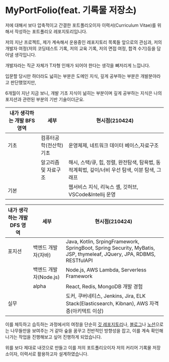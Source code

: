 # MyPortFolio(feat. 기록물 저장소)

저에 대해서 보다 압축적이고 간결한 포트폴리오이자 이력서(Curriculum Vitae)를 위해서
작성하는 포트폴리오 레포지토리입니다.

저의 지난 프로젝트,
제가 계속해서 운용중인 레포지토리 목록들
앞으로의 관심과,
저의 개발자 여정(저의 코딩테스트 기록, 저의 교육 기록, 저의 면접 여정, 합격 수기)등을 담아낼 생각입니다.

개발자라는 직군 자체가 T자형 인재가 되어야 한다는 생각을 뼈저리게 느낍니다.

입문할 당시만 하더라도 넓히는 부분은 도메인 지식, 깊게 공부하는 부분은 개발분야라고 판단했었지만,

6개월이 지난 지금 보니, 개발 기초 지식이 넒히는 부분이며
깊게 공부하는 지식은 나의 포지션과 관련된 부분의 기반 기술이더군요.

| 내가 생각하는 개발 BFS 영역 | 세부                    | 현시점(210424)                                                                                |
| --------------------------- | ----------------------- | --------------------------------------------------------------------------------------------- |
| 기초                        | 컴퓨터공학(전산학) 기초 | 운영체제, 네트워크 데이터 베이스,자료구조                                                     |
|                             | 알고리즘 및 자료구조    | 해시, 스택/큐, 힙, 정렬, 완전탐색, 탐욕법, 동적계획법, 깊이/너비 우선 탐색, 이분 탐색, 그래프 |
| 기본                        |                         | 웹서비스 지식, 리눅스 셸, 깃허브, VSCode&Intellij 운영                                        |

| 내가 생각하는 개발 DFS 영역 | 세부                   | 현시점(210424)                                                                                                      |
| --------------------------- | ---------------------- | ------------------------------------------------------------------------------------------------------------------- |
| 포지션                      | 백엔드 개발자(자바)    | Java, Kotlin, SrpingFramework, SpringBoot, Spring Security, MyBatis, JSP, thymeleaf, JQuery, JPA, RDBMS, RESTfulAPI |
|                             | 백엔드 개발자(Node.js) | Node.js, AWS Lambda, Serverless Framework                                                                           |
|                             | alpha                  | React, Redis, MongoDB 개발 경험                                                                                     |
| 실무                        |                        | 도커, 쿠버네티스, Jenkins, Jira, ELK Stack(Elasticsearch, Kibnan), AWS 자격증(아키텍트 이상)                        |

이를 체득하고 습득하는 과정에서의 여정을 단순히 [깃 레포지토리]()나, [블로그]()나 [노션]()으로는
나무들만을 보여주는 거 같아 숲을 꿈꾸고 전반적인 방향성을 잡고, 이를 계속 확인해나가는 작업을 진행해보고 싶어
진행하게 되었습니다.

위를 보다 제대로 내것으로 만들고 이를 저의 포트폴리오이자 저의 커리어 기록물 저장소이자,
이력서로 활용하고자 설계하였습니다.
